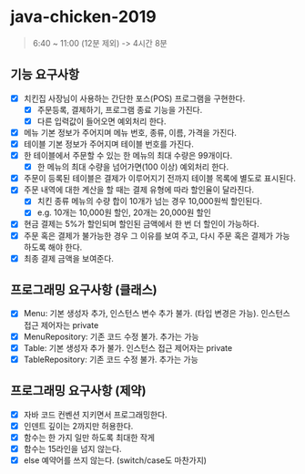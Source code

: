# java-chicken-2019

> 6:40 ~ 11:00 (12분 제외) -> 4시간 8분

## 기능 요구사항
- [x] 치킨집 사장님이 사용하는 간단한 포스(POS) 프로그램을 구현한다.
    - [x] 주문등록, 결제하기, 프로그램 종료 기능을 가진다.
    - [x] 다른 입력값이 들어오면 예외처리 한다.
- [x] 메뉴 기본 정보가 주어지며 메뉴 번호, 종류, 이름, 가격을 가진다.
- [x] 테이블 기본 정보가 주어지며 테이블 번호를 가진다.
- [x] 한 테이블에서 주문할 수 있는 한 메뉴의 최대 수량은 99개이다.
    - [x] 한 메뉴의 최대 수량을 넘어가면(100 이상) 예외처리 한다.
- [x] 주문이 등록된 테이블은 결제가 이루어지기 전까지 테이블 목록에 별도로 표시된다.
- [x] 주문 내역에 대한 계산을 할 때는 결제 유형에 따라 할인율이 달라진다.
    - [x] 치킨 종류 메뉴의 수량 합이 10개가 넘는 경우 10,000원씩 할인된다.
    - [x] e.g. 10개는 10,000원 할인, 20개는 20,000원 할인
- [x] 현금 결제는 5%가 할인되며 할인된 금액에서 한 번 더 할인이 가능하다.
- [x] 주문 혹은 결제가 불가능한 경우 그 이유를 보여 주고, 다시 주문 혹은 결제가 가능하도록 해야 한다.
- [x] 최종 결제 금액을 보여준다.

## 프로그래밍 요구사항 (클래스)
- [x] Menu: 기본 생성자 추가, 인스턴스 변수 추가 불가. (타입 변경은 가능). 인스턴스 접근 제어자는 private
- [x] MenuRepository: 기존 코드 수정 불가. 추가는 가능
- [x] Table: 기본 생성자 추가 불가. 인스턴스 접근 제어자는 private
- [x] TableRepository: 기존 코드 수정 불가. 추가는 가능

## 프로그래밍 요구사항 (제약)
- [x] 자바 코드 컨벤션 지키면서 프로그래밍한다.
- [x] 인덴트 깊이는 2까지만 허용한다.
- [x] 함수는 한 가지 일만 하도록 최대한 작게
- [x] 함수는 15라인을 넘지 않는다.
- [x] else 예약어를 쓰지 않는다. (switch/case도 마찬가지)